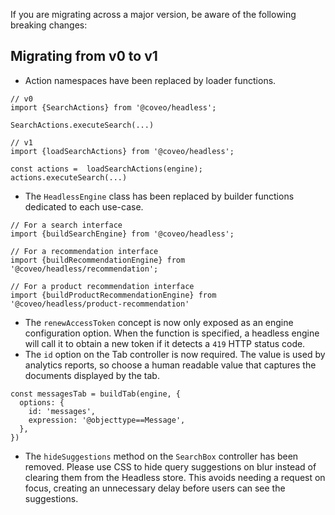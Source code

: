 If you are migrating across a major version, be aware of the following breaking changes:

## Migrating from v0 to v1

- Action namespaces have been replaced by loader functions.

```
// v0
import {SearchActions} from '@coveo/headless';

SearchActions.executeSearch(...)

// v1
import {loadSearchActions} from '@coveo/headless';

const actions =  loadSearchActions(engine);
actions.executeSearch(...)
```

- The `HeadlessEngine` class has been replaced by builder functions dedicated to each use-case.

```
// For a search interface
import {buildSearchEngine} from '@coveo/headless';

// For a recommendation interface
import {buildRecommendationEngine} from '@coveo/headless/recommendation';

// For a product recommendation interface
import {buildProductRecommendationEngine} from '@coveo/headless/product-recommendation'
```

- The `renewAccessToken` concept is now only exposed as an engine configuration option. When the function is specified, a headless engine will call it to obtain a new token if it detects a `419` HTTP status code.
- The `id` option on the Tab controller is now required. The value is used by analytics reports, so choose a human readable value that captures the documents displayed by the tab.

```
const messagesTab = buildTab(engine, {
  options: {
    id: 'messages',
    expression: '@objecttype==Message',
  },
})
```

- The `hideSuggestions` method on the `SearchBox` controller has been removed. Please use CSS to hide query suggestions on blur instead of clearing them from the Headless store. This avoids needing a request on focus, creating an unnecessary delay before users can see the suggestions.
